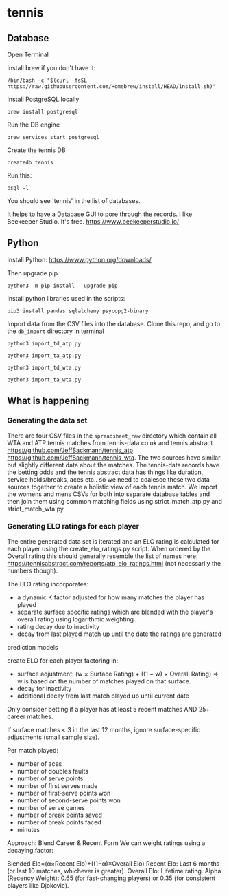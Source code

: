 # tennis
## Database

Open Terminal

Install brew if you don't have it:

    /bin/bash -c "$(curl -fsSL https://raw.githubusercontent.com/Homebrew/install/HEAD/install.sh)"

Install PostgreSQL locally

    brew install postgresql

Run the DB engine

    brew services start postgresql

Create the tennis DB

    createdb tennis

Run this:

    psql -l

You should see 'tennis' in the list of databases.

It helps to have a Database GUI to pore through the records.  I like Beekeeper Studio.  It's free. https://www.beekeeperstudio.io/ 

## Python

Install Python: https://www.python.org/downloads/

Then upgrade pip

    python3 -m pip install --upgrade pip

Install python libraries used in the scripts:

    pip3 install pandas sqlalchemy psycopg2-binary

Import data from the CSV files into the database.  Clone this repo, and go to the `db_import` directory in terminal

    python3 import_td_atp.py

    python3 import_ta_atp.py

    python3 import_td_wta.py

    python3 import_ta_wta.py

## What is happening

### Generating the data set

There are four CSV files in the `spreadsheet_raw` directory which contain all WTA and ATP tennis matches from tennis-data.co.uk and tennis abstract https://github.com/JeffSackmann/tennis_atp https://github.com/JeffSackmann/tennis_wta.  The two sources have similar buf slightly different data about the matches.  The tennis-data records have the betting odds and the tennis abstract data has things like duration, service holds/breaks, aces etc.. so we need to coalesce these two data sources together to create a holistic view of each tennis match.  We import the womens and mens CSVs for both into separate database tables and then join them using common matching fields using strict_match_atp.py and strict_match_wta.py

### Generating ELO ratings for each player

The entire generated data set is iterated and an ELO rating is calculated for each player using the create_elo_ratings.py script.  When ordered by the Overall rating this should generally resemble the list of names here: https://tennisabstract.com/reports/atp_elo_ratings.html (not necessarily the numbers though).

The ELO rating incorporates:

- a dynamic K factor adjusted for how many matches the player has played
- separate surface specific ratings which are blended with the player's overall rating using logarithmic weighting
- rating decay due to inactivity
- decay from last played match up until the date the ratings are generated




prediction models

create ELO for each player factoring in:
- surface adjustment: (w × Surface Rating) + ((1 − w) × Overall Rating) => w is based on the number of matches played on that surface.
- decay for inactivity
- additional decay from last match played up until current date

Only consider betting if a player has at least 5 recent matches AND 25+ career matches.

If surface matches < 3 in the last 12 months, ignore surface-specific adjustments (small sample size).

Per match played:
- number of aces
- number of doubles faults
- number of serve points
- number of first serves made
- number of first-serve points won
- number of second-serve points won
- number of serve games
- number of break points saved
- number of break points faced
- minutes

Approach: Blend Career & Recent Form
We can weight ratings using a decaying factor:


Blended Elo=(α×Recent Elo)+((1−α)×Overall Elo)
Recent Elo: Last 6 months (or last 10 matches, whichever is greater).
Overall Elo: Lifetime rating.
Alpha (Recency Weight): 0.65 (for fast-changing players) or 0.35 (for consistent players like Djokovic).